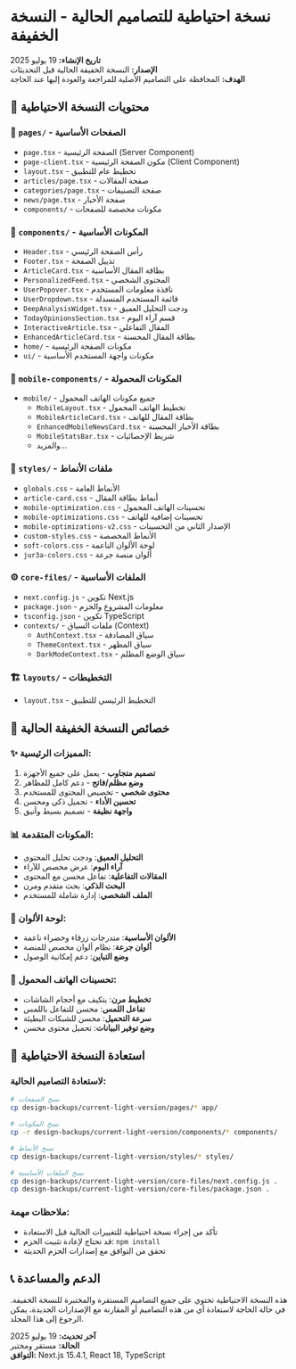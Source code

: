 # نسخة احتياطية للتصاميم الحالية - النسخة الخفيفة

**تاريخ الإنشاء:** 19 يوليو 2025  
**الإصدار:** النسخة الخفيفة الحالية قبل التحديثات  
**الهدف:** المحافظة على التصاميم الأصلية للمراجعة والعودة إليها عند الحاجة

## 📁 محتويات النسخة الاحتياطية

### 📄 `pages/` - الصفحات الأساسية
- `page.tsx` - الصفحة الرئيسية (Server Component)
- `page-client.tsx` - مكون الصفحة الرئيسية (Client Component)
- `layout.tsx` - تخطيط عام للتطبيق
- `articles/page.tsx` - صفحة المقالات
- `categories/page.tsx` - صفحة التصنيفات
- `news/page.tsx` - صفحة الأخبار
- `components/` - مكونات مخصصة للصفحات

### 🧩 `components/` - المكونات الأساسية
- `Header.tsx` - رأس الصفحة الرئيسي
- `Footer.tsx` - تذييل الصفحة
- `ArticleCard.tsx` - بطاقة المقال الأساسية
- `PersonalizedFeed.tsx` - المحتوى الشخصي
- `UserPopover.tsx` - نافذة معلومات المستخدم
- `UserDropdown.tsx` - قائمة المستخدم المنسدلة
- `DeepAnalysisWidget.tsx` - ودجت التحليل العميق
- `TodayOpinionsSection.tsx` - قسم آراء اليوم
- `InteractiveArticle.tsx` - المقال التفاعلي
- `EnhancedArticleCard.tsx` - بطاقة المقال المحسنة
- `home/` - مكونات الصفحة الرئيسية
- `ui/` - مكونات واجهة المستخدم الأساسية

### 📱 `mobile-components/` - المكونات المحمولة
- `mobile/` - جميع مكونات الهاتف المحمول
  - `MobileLayout.tsx` - تخطيط الهاتف المحمول
  - `MobileArticleCard.tsx` - بطاقة المقال للهاتف
  - `EnhancedMobileNewsCard.tsx` - بطاقة الأخبار المحسنة
  - `MobileStatsBar.tsx` - شريط الإحصائيات
  - والمزيد...

### 🎨 `styles/` - ملفات الأنماط
- `globals.css` - الأنماط العامة
- `article-card.css` - أنماط بطاقة المقال
- `mobile-optimization.css` - تحسينات الهاتف المحمول
- `mobile-optimizations.css` - تحسينات إضافية للهاتف
- `mobile-optimizations-v2.css` - الإصدار الثاني من التحسينات
- `custom-styles.css` - الأنماط المخصصة
- `soft-colors.css` - لوحة الألوان الناعمة
- `jur3a-colors.css` - ألوان منصة جرعة

### ⚙️ `core-files/` - الملفات الأساسية
- `next.config.js` - تكوين Next.js
- `package.json` - معلومات المشروع والحزم
- `tsconfig.json` - تكوين TypeScript
- `contexts/` - ملفات السياق (Context)
  - `AuthContext.tsx` - سياق المصادقة
  - `ThemeContext.tsx` - سياق المظهر
  - `DarkModeContext.tsx` - سياق الوضع المظلم

### 🏗️ `layouts/` - التخطيطات
- `layout.tsx` - التخطيط الرئيسي للتطبيق

## 🎯 خصائص النسخة الخفيفة الحالية

### ✨ المميزات الرئيسية:
1. **تصميم متجاوب** - يعمل على جميع الأجهزة
2. **وضع مظلم/فاتح** - دعم كامل للمظاهر
3. **محتوى شخصي** - تخصيص المحتوى للمستخدم
4. **تحسين الأداء** - تحميل ذكي ومحسن
5. **واجهة نظيفة** - تصميم بسيط وأنيق

### 📊 المكونات المتقدمة:
- **التحليل العميق**: ودجت تحليل المحتوى
- **آراء اليوم**: عرض مخصص للآراء
- **المقالات التفاعلية**: تفاعل محسن مع المحتوى
- **البحث الذكي**: بحث متقدم ومرن
- **الملف الشخصي**: إدارة شاملة للمستخدم

### 🎨 لوحة الألوان:
- **الألوان الأساسية**: متدرجات زرقاء وخضراء ناعمة
- **ألوان جرعة**: نظام ألوان مخصص للمنصة
- **وضع التباين**: دعم إمكانية الوصول

### 📱 تحسينات الهاتف المحمول:
- **تخطيط مرن**: يتكيف مع أحجام الشاشات
- **تفاعل اللمس**: محسن للتفاعل باللمس
- **سرعة التحميل**: محسن للشبكات البطيئة
- **وضع توفير البيانات**: تحميل محتوى محسن

## 🔄 استعادة النسخة الاحتياطية

### لاستعادة التصاميم الحالية:

```bash
# نسخ الصفحات
cp design-backups/current-light-version/pages/* app/

# نسخ المكونات
cp -r design-backups/current-light-version/components/* components/

# نسخ الأنماط
cp design-backups/current-light-version/styles/* styles/

# نسخ الملفات الأساسية
cp design-backups/current-light-version/core-files/next.config.js .
cp design-backups/current-light-version/core-files/package.json .
```

### ملاحظات مهمة:
- تأكد من إجراء نسخة احتياطية للتغييرات الحالية قبل الاستعادة
- قد تحتاج لإعادة تثبيت الحزم: `npm install`
- تحقق من التوافق مع إصدارات الحزم الحديثة

## 📞 الدعم والمساعدة

هذه النسخة الاحتياطية تحتوي على جميع التصاميم المستقرة والمختبرة للنسخة الخفيفة. في حالة الحاجة لاستعادة أي من هذه التصاميم أو المقارنة مع الإصدارات الجديدة، يمكن الرجوع إلى هذا المجلد.

**آخر تحديث:** 19 يوليو 2025  
**الحالة:** مستقر ومختبر  
**التوافق:** Next.js 15.4.1, React 18, TypeScript 